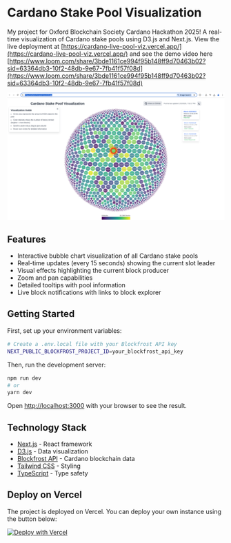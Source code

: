 # Cardano Stake Pool Visualization

My project for Oxford Blockchain Society Cardano Hackathon 2025! A real-time visualization of Cardano stake pools using D3.js and Next.js. View the live deployment at [https://cardano-live-pool-viz.vercel.app/](https://cardano-live-pool-viz.vercel.app/) and see the demo video here [https://www.loom.com/share/3bde1161ce994f95b148ff9d70463b02?sid=63364db3-10f2-48db-9e67-7fb41f57f08d](https://www.loom.com/share/3bde1161ce994f95b148ff9d70463b02?sid=63364db3-10f2-48db-9e67-7fb41f57f08d)

![Screenshot of the visualization](./demo.png)

## Features

- Interactive bubble chart visualization of all Cardano stake pools
- Real-time updates (every 15 seconds) showing the current slot leader
- Visual effects highlighting the current block producer
- Zoom and pan capabilities
- Detailed tooltips with pool information
- Live block notifications with links to block explorer

## Getting Started

First, set up your environment variables:

```bash
# Create a .env.local file with your Blockfrost API key
NEXT_PUBLIC_BLOCKFROST_PROJECT_ID=your_blockfrost_api_key
```

Then, run the development server:

```bash
npm run dev
# or
yarn dev
```

Open [http://localhost:3000](http://localhost:3000) with your browser to see the result.

## Technology Stack

- [Next.js](https://nextjs.org/) - React framework
- [D3.js](https://d3js.org/) - Data visualization
- [Blockfrost API](https://blockfrost.io/) - Cardano blockchain data
- [Tailwind CSS](https://tailwindcss.com/) - Styling
- [TypeScript](https://www.typescriptlang.org/) - Type safety

## Deploy on Vercel

The project is deployed on Vercel. You can deploy your own instance using the button below:

[![Deploy with Vercel](https://vercel.com/button)](https://vercel.com/new/clone?repository-url=https%3A%2F%2Fgithub.com%2Fyour-username%2Fcardano-vis)
